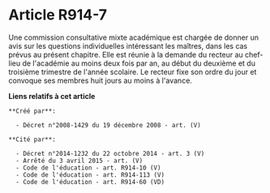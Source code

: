 # Article R914-7

Une commission consultative mixte académique est chargée de donner un avis sur  les questions individuelles intéressant les
maîtres, dans les cas prévus au  présent chapitre. Elle est réunie à la demande du recteur au chef-lieu de  l'académie au
moins deux fois par an, au début du deuxième et du troisième  trimestre de l'année scolaire. Le recteur fixe son ordre du
jour et convoque ses  membres huit jours au moins à l'avance.

**Liens relatifs à cet article**

	**Créé par**:

	  - Décret n°2008-1429 du 19 décembre 2008 - art. (V)

	**Cité par**:

	  - Décret n°2014-1232 du 22 octobre 2014 - art. 3 (V)
	  - Arrêté du 3 avril 2015 - art. (V)
	  - Code de l'éducation - art. R914-10 (V)
	  - Code de l'éducation - art. R914-113 (V)
	  - Code de l'éducation - art. R914-60 (VD)
